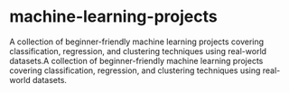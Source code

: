 # machine-learning-projects
A collection of beginner-friendly machine learning projects covering classification, regression, and clustering techniques using real-world datasets.A collection of beginner-friendly machine learning projects covering classification, regression, and clustering techniques using real-world datasets.
